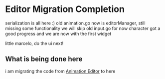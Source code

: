 # Editor Migration Completion

serialization is all here :)
old animation.go now is editorManager, still missing some functionality
we will skip old input.go for now
character got a good progress and we are now with the first widget

little marcelo, do the ui next!

## What is being done here

i am migrating the code from [Animation Editor](https://github.com/Vmarcelo49/animEditor) to here
